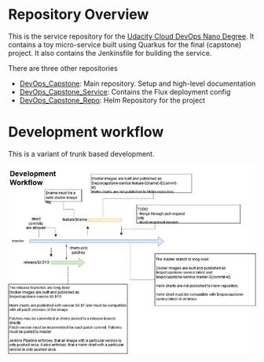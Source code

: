 # Repository Overview

This is the service repository for the [Udacity Cloud DevOps Nano Degree](https://www.udacity.com/course/cloud-dev-ops-nanodegree--nd9991).
It contains a toy micro-service built using Quarkus for the final (capstone) project.
It also contains the Jenkinsfile for building the service.

There are three other repositories 
* [DevOps_Capstone](https://github.com/FlorianSeidel/DevOps_Capstone):  Main repository. Setup and high-level documentation
* [DevOps_Capstone_Service](https://github.com/FlorianSeidel/DevOps_Capstone_Deployment): Contains the Flux deployment config
* [DevOps_Capstone_Repo](https://github.com/FlorianSeidel/DevOps_Capstone_Repo): Helm Repository for the project

# Development workflow

This is a variant of trunk based development.

![](DevOps_Capstone_Workflow.png)